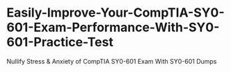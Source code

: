 # Easily-Improve-Your-CompTIA-SY0-601-Exam-Performance-With-SY0-601-Practice-Test
Nullify Stress &amp; Anxiety of CompTIA SY0-601 Exam With SY0-601 Dumps
